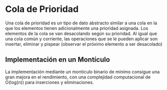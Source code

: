 # Cola de Prioridad

Una cola de prioridad es un tipo de dato abstracto similar a una cola en la que los elementos tienen adicionalmente una prioridad asignada.
Los elementos de la cola se van desacolando según su prioridad.
Al igual que una cola común y corriente, las operaciones que se le pueden aplicar son insertar, eliminar y pispear (observar el próximo elemento a ser desacolado)

## Implementación en un Montículo

La implementación mediante un montículo binario de mínimo consigue una gran mejora en el rendimiento, con una complejidad computacional de O(log(n)) para inserciones y eliminaciones.